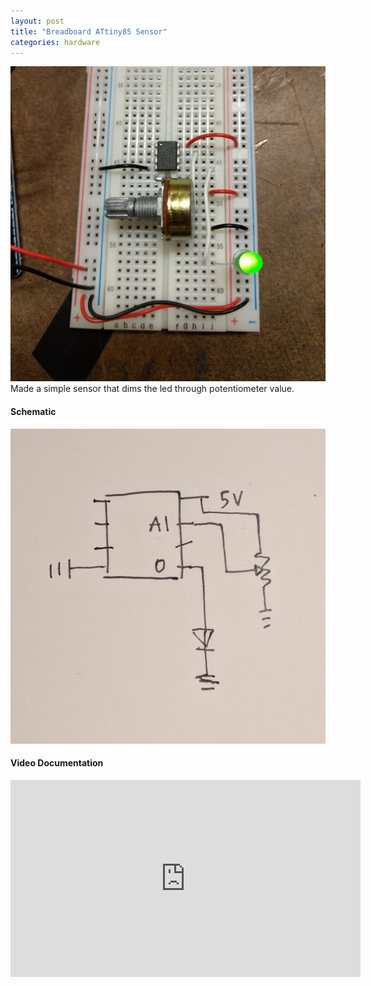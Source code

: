 ```yaml
---
layout: post
title: "Breadboard ATtiny85 Sensor"
categories: hardware
---
```


![alt text](/images/homemadehardware/week1/week1_breadboard.jpg)
Made a simple sensor that dims the led through potentiometer value.

#### Schematic ####
![alt text](/images/homemadehardware/week1/week1_breadboard_diagram.jpg)

#### Video Documentation ####
<iframe width="560" height="315" src="https://www.youtube.com/embed/AeeCNJsxtuQ" frameborder="0" allow="autoplay; encrypted-media" allowfullscreen></iframe>